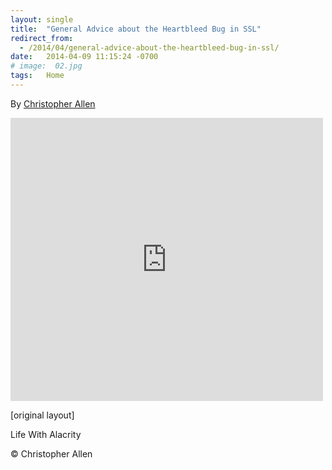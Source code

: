 ```yaml
---
layout: single
title:  "General Advice about the Heartbleed Bug in SSL"
redirect_from:
  - /2014/04/general-advice-about-the-heartbleed-bug-in-ssl/
date:   2014-04-09 11:15:24 -0700
# image:  02.jpg
tags:   Home
---
```


By [Christopher Allen](/lwa/about)

<iframe src="https://www.facebook.com/plugins/post.php?href=https%3A%2F%2Fwww.facebook.com%2FChristopherRayAllen%2Fposts%2F10152340008845540&show_text=true&width=500" width="500" height="453" style="border:none;overflow:hidden" scrolling="no" frameborder="0" allowfullscreen="true" allow="autoplay; clipboard-write; encrypted-media; picture-in-picture; web-share"></iframe>

[original layout]

Life With Alacrity

© Christopher Allen
